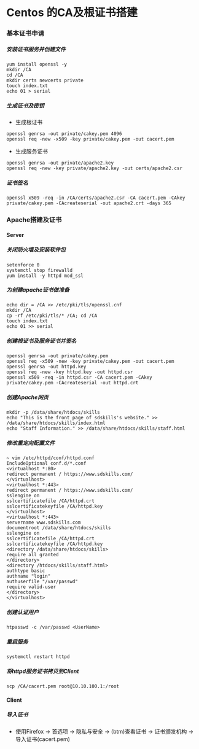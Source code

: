 # Centos 的CA及根证书搭建
### 基本证书申请
##### 安装证书服务并创建文件
``` shell
yum install openssl -y
mkdir /CA
cd /CA
mkdir certs newcerts private
touch index.txt
echo 01 > serial
```
##### 生成证书及密钥
- 生成根证书
``` shell
openssl genrsa -out private/cakey.pem 4096
openssl req -new -x509 -key private/cakey.pem -out cacert.pem
```
- 生成服务证书
``` shell
openssl genrsa -out private/apache2.key
openssl req -new -key private/apache2.key -out certs/apache2.csr
```
##### 证书签名
``` shell
openssl x509 -req -in /CA/certs/apache2.csr -CA cacert.pem -CAkey private/cakey.pem -CAcreateserial -out apache2.crt -days 365
```

### Apache搭建及证书
#### Server
##### 关闭防火墙及安装软件包
``` shell
setenforce 0
systemctl stop firewalld
yum install -y httpd mod_ssl
```
##### 为创建apache证书做准备
``` shell
echo dir = /CA >> /etc/pki/tls/openssl.cnf
mkdir /CA
cp -rf /etc/pki/tls/* /CA; cd /CA
touch index.txt
echo 01 >> serial
```
##### 创建根证书及服务证书并签名
``` shell
openssl genrsa -out private/cakey.pem
openssl req -x509 -new -key private/cakey.pem -out cacert.pem
openssl genrsa -out httpd.key
openssl req -new -key httpd.key -out httpd.csr
openssl x509 -req -in httpd.csr -CA cacert.pem -CAkey private/cakey.pem -CAcreateserial -out httpd.crt
```
##### 创建Apache网页
``` shell
mkdir -p /data/share/htdocs/skills
echo "This is the front page of sdskills's website." >> /data/share/htdocs/skills/index.html
echo "Staff Information." >> /data/share/htdocs/skills/staff.html
``` 
##### 修改重定向配置文件
``` vim
~ vim /etc/httpd/conf/httpd.conf
IncludeOptional conf.d/*.conf
<virtualhost *:80>
redirect permanent / https://www.sdskills.com/
</virtualhost>
<virtualhost *:443>
redirect permanent / https://www.sdskills.com/
sslengine on
sslcertificatefile /CA/httpd.crt
sslcertificatekeyfile /CA/httpd.key
</virtualhost>
<virtualhost *:443>
servername www.sdskills.com
documentroot /data/share/htdocs/skills
sslengine on
sslcertificatefile /CA/httpd.crt
sslcertificatekeyfile /CA/httpd.key
<directory /data/share/htdocs/skills>
require all granted
</directory>
<directory /htdocs/skills/staff.html>
authtype basic
authname "login"
authuserfile "/var/passwd"
require valid-user
</directory>
</virtualhost>
```

##### 创建认证用户
``` shell
htpasswd -c /var/passwd <UserName>
```
##### 重启服务
``` shell
systemctl restart httpd
```

##### 将httpd服务证书拷贝到Client
```
scp /CA/cacert.pem root@10.10.100.1:/root
```

#### Client

##### 导入证书
- 使用Firefox -> 首选项 -> 隐私与安全 -> (btm)查看证书 -> 证书颁发机构 -> 导入证书(cacert.pem) 
